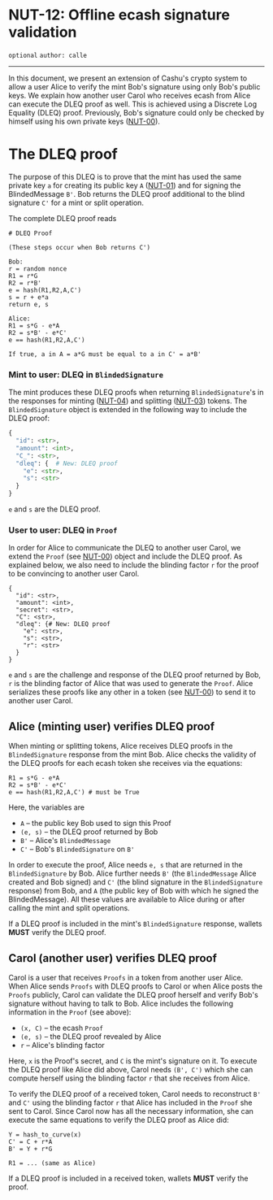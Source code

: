 NUT-12: Offline ecash signature validation
==========================

`optional` `author: calle`

---

In this document, we present an extension of Cashu's crypto system to allow a user Alice to verify the mint Bob's signature using only Bob's public keys. We explain how another user Carol who receives ecash from Alice can execute the DLEQ proof as well. This is achieved using a Discrete Log Equality (DLEQ) proof. Previously, Bob's signature could only be checked by himself using his own private keys ([NUT-00](00)). 

# The DLEQ proof
The purpose of this DLEQ is to prove that the mint has used the same private key `a` for creating its public key `A` ([NUT-01](01)) and for signing the BlindedMessage `B'`. Bob returns the DLEQ proof additional to the blind signature `C'` for a mint or split operation. 

The complete DLEQ proof reads
```
# DLEQ Proof

(These steps occur when Bob returns C')

Bob:
r = random nonce
R1 = r*G
R2 = r*B'
e = hash(R1,R2,A,C')
s = r + e*a
return e, s

Alice:
R1 = s*G - e*A
R2 = s*B' - e*C'
e == hash(R1,R2,A,C')

If true, a in A = a*G must be equal to a in C' = a*B'
```

### Mint to user: DLEQ in `BlindedSignature`

The mint produces these DLEQ proofs when returning `BlindedSignature`'s in the responses for minting ([NUT-04][04]) and splitting ([NUT-03][03]) tokens. The `BlindedSignature` object is extended in the following way to include the DLEQ proof:

```python
{
  "id": <str>,
  "amount": <int>,
  "C_": <str>,
  "dleq": {  # New: DLEQ proof
    "e": <str>,
    "s": <str>
  }
}

```

`e` and `s` are the DLEQ proof. 

### User to user: DLEQ in `Proof`

In order for Alice to communicate the DLEQ to another user Carol, we extend the `Proof` (see [NUT-00](00)) object and include the DLEQ proof. As explained below, we also need to include the blinding factor `r` for the proof to be convincing to another user Carol.

```
{
  "id": <str>,
  "amount": <int>,
  "secret": <str>,
  "C": <str>,
  "dleq": {# New: DLEQ proof
    "e": <str>,
    "s": <str>,
    "r": <str>
  }
}
```
`e` and `s` are the challenge and response of the DLEQ proof returned by Bob, `r` is the blinding factor of Alice that was used to generate the `Proof`. Alice serializes these proofs like any other in a token (see [NUT-00][00]) to send it to another user Carol.

## Alice (minting user) verifies DLEQ proof

When minting or splitting tokens, Alice receives DLEQ proofs in the `BlindedSignature` response from the mint Bob. Alice checks the validity of the DLEQ proofs for each ecash token she receives via the equations:

```
R1 = s*G - e*A
R2 = s*B' - e*C'
e == hash(R1,R2,A,C') # must be True
```

Here, the variables are
- `A` – the public key Bob used to sign this Proof
- `(e, s)` – the DLEQ proof returned by Bob
- `B'` – Alice's `BlindedMessage`
- `C'` – Bob's `BlindedSignature` on `B'`

In order to execute the proof, Alice needs `e, s` that are returned in the `BlindedSignature` by Bob. Alice further needs `B'` (the `BlindedMessage` Alice created and Bob signed) and `C'` (the blind signature in the `BlindedSignature` response) from Bob, and `A` (the public key of Bob with which he signed the BlindedMessage). All these values are available to Alice during or after calling the mint and split operations.

If a DLEQ proof is included in the mint's `BlindedSignature` response, wallets **MUST** verify the DLEQ proof. 

## Carol (another user) verifies DLEQ proof

Carol is a user that receives `Proofs` in a token from another user Alice. When Alice sends `Proofs` with DLEQ proofs to Carol or when Alice posts the `Proofs` publicly, Carol can validate the DLEQ proof herself and verify Bob's signature without having to talk to Bob. Alice includes the following information in the `Proof` (see above):

- `(x, C)` – the ecash `Proof`
- `(e, s)` – the DLEQ proof revealed by Alice
- `r` – Alice's blinding factor

Here, `x` is the Proof's secret, and `C` is the mint's signature on it. To execute the DLEQ proof like Alice did above, Carol needs `(B', C')` which she can compute herself using the blinding factor `r` that she receives from Alice.

To verify the DLEQ proof of a received token, Carol needs to reconstruct `B'` and `C'` using the blinding factor `r` that Alice has included in the `Proof` she sent to Carol. Since Carol now has all the necessary information, she can execute the same equations to verify the DLEQ proof as Alice did:

```
Y = hash_to_curve(x)
C' = C + r*A
B' = Y + r*G

R1 = ... (same as Alice)
```

If a DLEQ proof is included in a received token, wallets **MUST** verify the proof. 

[00]: 00.md
[01]: 01.md
[02]: 02.md
[03]: 03.md
[04]: 04.md
[05]: 05.md
[06]: 06.md
[07]: 07.md
[08]: 08.md
[09]: 09.md
[10]: 10.md
[11]: 11.md
[12]: 12.md
[13]: 13.md
[14]: 14.md
[15]: 15.md
[16]: 16.md
[17]: 17.md
[18]: 18.md
[19]: 19.md
[20]: 20.md